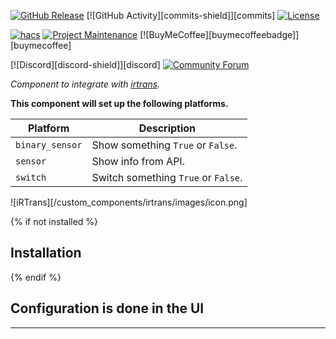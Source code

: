 [![GitHub Release][releases-shield]][releases]
[![GitHub Activity][commits-shield]][commits]
[![License][license-shield]][license]

[![hacs][hacsbadge]][hacs]
[![Project Maintenance][maintenance-shield]][user_profile]
[![BuyMeCoffee][buymecoffeebadge]][buymecoffee]

[![Discord][discord-shield]][discord]
[![Community Forum][forum-shield]][forum]

_Component to integrate with [irtrans][irtrans]._

**This component will set up the following platforms.**

Platform | Description
-- | --
`binary_sensor` | Show something `True` or `False`.
`sensor` | Show info from API.
`switch` | Switch something `True` or `False`.

![iRTrans][/custom_components/irtrans/images/icon.png]

{% if not installed %}
## Installation
{% endif %}


## Configuration is done in the UI

<!---->

***

[irtrans]: https://github.com/custom-components/irtrans
[hacs]: https://hacs.xyz
[hacsbadge]: https://img.shields.io/badge/HACS-Custom-orange.svg?style=for-the-badge
[forum-shield]: https://img.shields.io/badge/community-forum-brightgreen.svg?style=for-the-badge
[forum]: https://community.home-assistant.io/
[license]: https://github.com/custom-components/irtrans/blob/main/LICENSE
[license-shield]: https://img.shields.io/github/license/custom-components/irtrans.svg?style=for-the-badge
[maintenance-shield]: https://img.shields.io/badge/maintainer-Joakim%20Sørensen%20%40ludeeus-blue.svg?style=for-the-badge
[releases-shield]: https://img.shields.io/github/release/custom-components/irtrans.svg?style=for-the-badge
[releases]: https://github.com/custom-components/irtrans/releases
[user_profile]: https://github.com/schwarzenbergf
